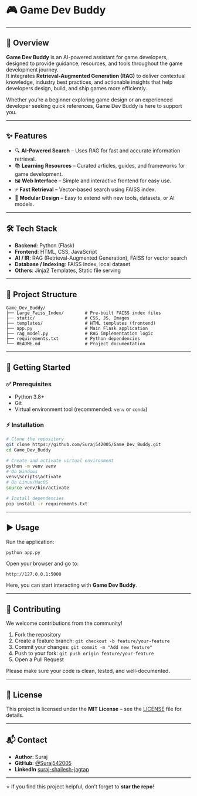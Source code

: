 # 🎮 Game Dev Buddy

---

## 📌 Overview

**Game Dev Buddy** is an AI-powered assistant for game developers, designed to provide guidance, resources, and tools throughout the game development journey.  
It integrates **Retrieval-Augmented Generation (RAG)** to deliver contextual knowledge, industry best practices, and actionable insights that help developers design, build, and ship games more efficiently.

Whether you’re a beginner exploring game design or an experienced developer seeking quick references, Game Dev Buddy is here to support you.

---

## ✨ Features

- 🔍 **AI-Powered Search** – Uses RAG for fast and accurate information retrieval.  
- 📚 **Learning Resources** – Curated articles, guides, and frameworks for game development.  
- 🖼 **Web Interface** – Simple and interactive frontend for easy use.  
- ⚡ **Fast Retrieval** – Vector-based search using FAISS index.  
- 🧩 **Modular Design** – Easy to extend with new tools, datasets, or AI models.  

---

## 🛠 Tech Stack

- **Backend**: Python (Flask)  
- **Frontend**: HTML, CSS, JavaScript  
- **AI / IR**: RAG (Retrieval-Augmented Generation), FAISS for vector search  
- **Database / Indexing**: FAISS Index, local dataset  
- **Others**: Jinja2 Templates, Static file serving  

---

## 📂 Project Structure

```
Game_Dev_Buddy/
├── Large_Faiss_Index/        # Pre-built FAISS index files
├── static/                   # CSS, JS, Images
├── templates/                # HTML templates (frontend)
├── app.py                    # Main Flask application
├── rag_model.py              # RAG implementation logic
├── requirements.txt          # Python dependencies
└── README.md                 # Project documentation
```

---

## 🚀 Getting Started

### ✅ Prerequisites
- Python 3.8+
- Git
- Virtual environment tool (recommended: `venv` or `conda`)

### ⚡ Installation

```bash
# Clone the repository
git clone https://github.com/Suraj542005/Game_Dev_Buddy.git
cd Game_Dev_Buddy

# Create and activate virtual environment
python -m venv venv
# On Windows
venv\Scripts\activate
# On Linux/MacOS
source venv/bin/activate

# Install dependencies
pip install -r requirements.txt
```

---

## ▶️ Usage

Run the application:

```bash
python app.py
```

Open your browser and go to:

```
http://127.0.0.1:5000
```

Here, you can start interacting with **Game Dev Buddy**.

---

## 🤝 Contributing

We welcome contributions from the community!  

1. Fork the repository  
2. Create a feature branch: `git checkout -b feature/your-feature`  
3. Commit your changes: `git commit -m "Add new feature"`  
4. Push to your fork: `git push origin feature/your-feature`  
5. Open a Pull Request  

Please make sure your code is clean, tested, and well-documented.

---

## 📜 License

This project is licensed under the **MIT License** – see the [LICENSE](LICENSE) file for details.

---

## 📬 Contact

- **Author**: Suraj  
- **GitHub**: [@Suraj542005](https://github.com/Suraj542005)  
- **LinkedIn** [suraj-shailesh-jagtap](linkedin.com/in/suraj-shailesh-jagtap/)  

---

⭐ If you find this project helpful, don’t forget to **star the repo**!
